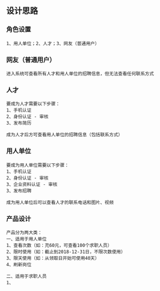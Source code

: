 ## 设计思路

### 角色设置
    1、用人单位；2、人才；3、网友（普通用户）
    
### 网友（普通用户）

    进入系统可查看所有人才和用人单位的招聘信息，但无法查看任何联系方式
    
### 人才

    要成为人才需要以下步骤：
    1、手机认证
    2、身份认证 - 审核
    3、发布简历

    成为人才后方可查看用人单位的招聘信息（包括联系方式）



### 用人单位

    要成为用人单位需要以下步骤：
    1、手机认证
    2、身份认证 - 审核
    3、企业资料认证 - 审核
    3、发布招聘
    
    成为用人单位后可以查看人才的联系电话和图片、视频
    
    
### 产品设计

    产品分为两大类：
    一、适用于用人单位
    1、查看次数（如：充60元，可查看100个求职人员）
    2、限时使用（如：截止到2018-12-31日，不限次数使用）
    3、限天使用（如：从领取日开始可使用40天）
    4、刷新岗位
    
    二、适用于求职人员
    1、